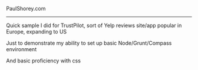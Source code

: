 PaulShorey.com

---

Quick sample I did for TrustPilot, sort of Yelp reviews site/app popular in Europe, expanding to US

Just to demonstrate my ability to set up basic Node/Grunt/Compass environment

And basic proficiency with css